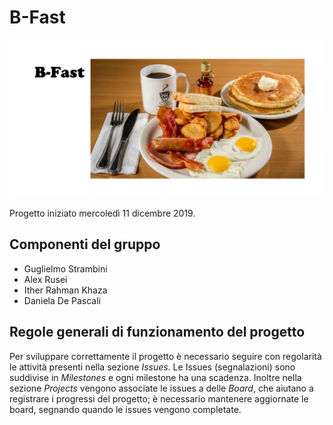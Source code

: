 # B-Fast

![B-Fast](b-fast.png "B-fast")

Progetto iniziato mercoledì 11 dicembre 2019.

## Componenti del gruppo

- Guglielmo Strambini
- Alex Rusei
- Ither Rahman Khaza
- Daniela De Pascali

## Regole generali di funzionamento del progetto

Per sviluppare correttamente il progetto è necessario seguire con regolarità le attività presenti nella sezione *Issues*.
Le Issues (segnalazioni) sono suddivise in *Milestones* e ogni milestone ha una scadenza.
Inoltre nella sezione *Projects* vengono associate le issues a delle *Board*, che aiutano a registrare i progressi del progetto; è necessario mantenere aggiornate le board, segnando quando le issues vengono completate.
